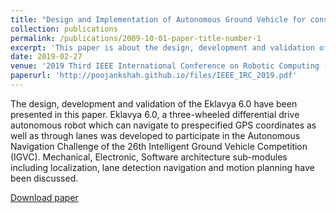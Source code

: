 ```yaml
---
title: "Design and Implementation of Autonomous Ground Vehicle for constrained environments"
collection: publications
permalink: /publications/2009-10-01-paper-title-number-1
excerpt: 'This paper is about the design, development and validation of the Eklavya 6.0, a three-wheeled differential drive autonomous robot which can navigate to prespecified GPS coordinates as well as through lanes was developed to participate in the Autonomous Navigation Challenge of the 26th Intelligent Ground Vehicle Competition(IGVC).'
date: 2019-02-27
venue: '2019 Third IEEE International Conference on Robotic Computing (IRC)'
paperurl: 'http://poojankshah.github.io/files/IEEE_IRC_2019.pdf'
---
```

The design, development and validation of the Eklavya 6.0 have been presented in this paper. Eklavya 6.0, a three-wheeled differential drive autonomous robot which can navigate to prespecified GPS coordinates as well as through lanes was developed to participate in the Autonomous Navigation Challenge of the 26th Intelligent Ground Vehicle Competition (IGVC). Mechanical, Electronic, Software architecture sub-modules including localization, lane detection navigation and motion planning have been discussed.


[Download paper](http://poojankshah.github.io/files/IEEE_IRC_2019.pdf)

[](https://www.youtube.com/watch?time_continue=1&v=nu-RGhk0T80&feature=emb_logo) 
